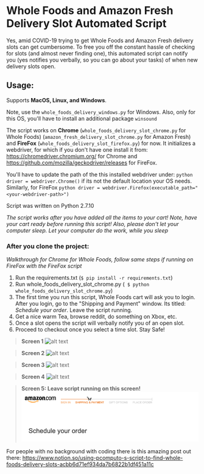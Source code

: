 # Whole Foods and Amazon Fresh Delivery Slot Automated Script

Yes, amid COVID-19 trying to get Whole Foods and Amazon Fresh delivery slots can get cumbersome. To free you off the constant hassle of checking for slots (and almost never finding one), this automated script can notify you (yes notifies you verbally, so you can go about your tasks) of when new delivery slots open.


## Usage:
Supports **MacOS, Linux, and Windows**.

Note, use the ```whole_foods_delivery_windows.py``` for Windows. Also, only for this OS, you'll have to install an additional package ```winsound```

The script works on **Chrome** (```whole_foods_delivery_slot_chrome.py``` for Whole Foods) (```amazon_fresh_delivery_slot_chrome.py``` for Amazon Fresh) and **FireFox** (```whole_foods_delivery_slot_firefox.py```) for now. 
It initializes a  webdriver, for which if you don't have one install it from: https://chromedriver.chromium.org/ for Chrome and https://github.com/mozilla/geckodriver/releases for FireFox.

You'll have to update the path of the this installed webdriver under: ```python driver = webdriver.Chrome()``` if its not the default location your OS needs. Similarly, for FireFox ```python driver = webdriver.Firefox(executable_path="<your-webdriver-path>")```

Script was written on Python 2.7.10




_The script works after you have added all the items to your cart! Note, have your cart ready before running this script! Also, please don't let your computer sleep. Let your computer do the work, while you sleep_



### After you clone the project:
_Walkthrough for Chrome for Whole Foods, follow same steps if running on FireFox with the FireFox script_

1. Run the requirements.txt (```$ pip install -r requirements.txt```)
2. Run whole_foods_delivery_slot_chrome.py (``` $ python whole_foods_delivery_slot_chrome.py```)
3. The first time you run this script, Whole Foods cart will ask you to login. After you login, go to the "Shipping and Payment" window. Its titled: _Schedule your order_. Leave the script running.
4. Get a nice warm Tea, browse reddit, do something on Xbox, etc.
5. Once a slot opens the script will verbally notify you of an open slot.
6. Proceed to checkout once you select a time slot. Stay Safe!

> __Screen 1__
![alt text](https://github.com/pcomputo/Whole-Foods-Delivery-Slot/blob/master/instruction_img/step1.png)

> __Screen 2__
![alt text](https://github.com/pcomputo/Whole-Foods-Delivery-Slot/blob/master/instruction_img/step2.png)

> __Screen 3__
![alt text](https://github.com/pcomputo/Whole-Foods-Delivery-Slot/blob/master/instruction_img/step3.png)

> __Screen 4__
![alt text](https://github.com/pcomputo/Whole-Foods-Delivery-Slot/blob/master/instruction_img/step4.png)

> __Screen 5: Leave script running on this screen!__
![alt text](https://github.com/pcomputo/Whole-Foods-Delivery-Slot/blob/master/instruction_img/step5_new.png)

For people with no background with coding there is this amazing post out there:
https://www.notion.so/using-pcomputo-s-script-to-find-whole-foods-delivery-slots-acbb6d71ef934da7b6822b1df451a11c
